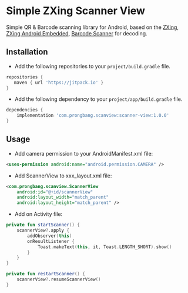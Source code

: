 # Simple ZXing Scanner View

Simple QR & Barcode scanning library for Android, based on the [ZXing](https://github.com/zxing/zxing/), [ZXing Android Embedded](https://github.com/journeyapps/zxing-android-embedded), [Barcode Scanner](https://github.com/dm77/barcodescanner) for decoding.

## Installation

- Add the following repositories to your `project/build.gradle` file.

```groovy
repositories {
   maven { url 'https://jitpack.io' }
}
```

- Add the following dependency to your `project/app/build.gradle` file.

```groovy
dependencies {
    implementation 'com.prongbang.scanview:scanner-view:1.0.0'
}
```

## Usage

- Add camera permission to your AndroidManifest.xml file:

```xml
<uses-permission android:name="android.permission.CAMERA" />
```

- Add ScannerView to xxx_layout.xml file:

```xml
<com.prongbang.scanview.ScannerView
    android:id="@+id/scannerView"
    android:layout_width="match_parent"
    android:layout_height="match_parent" />
```

- Add on Activity file:

```kotlin
private fun startScanner() {
    scannerView?.apply {
        addObserver(this)
        onResultListener {
            Toast.makeText(this, it, Toast.LENGTH_SHORT).show()
        }
    }
}

private fun restartScanner() {
    scannerView?.resumeScannerView()
}
```